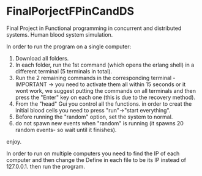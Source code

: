 # FinalPorjectFPinCandDS
Final Project in Functional programming in concurrent and distributed systems. Human blood system simulation.

In order to run the program on a single computer:
1. Download all folders.
2. In each folder, run the 1st command (which opens the erlang shell) in a different terminal (5 terminals in total).
3. Run the 2 remaining commands in the corresponding terminal - IMPORTANT -> you need to activate them all within 15 seconds or it wont work, we suggest putting the commands on all terminals and then press the "Enter" key on each one (this is due to the recovery method).
4. From the "head" Gui you control all the functions. in order to creat the initial blood cells you need to press "run"->"start everything".
5. Before running the "random" option, set the system to normal.
6. do not spawn new events when "random" is running (it spawns 20 random events- so wait until it finishes).  

enjoy.






In order to run on multiple computers you need to find the IP of each computer and then change the Define in each file to be its IP instead of 127.0.0.1. then run the program.
